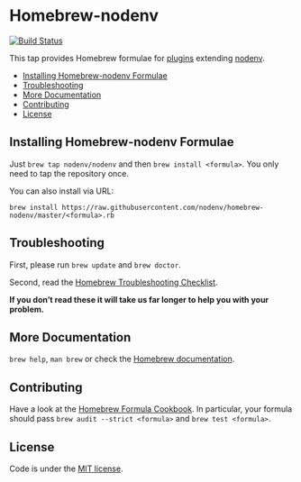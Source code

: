 # Homebrew-nodenv

[![Build Status](https://travis-ci.org/nodenv/homebrew-nodenv.svg?branch=master)](https://travis-ci.org/nodenv/homebrew-nodenv)

This tap provides Homebrew formulae for [plugins](https://github.com/nodenv/nodenv/wiki/Plugins) extending [nodenv](https://github.com/nodenv/nodenv).

<!-- toc -->

- [Installing Homebrew-nodenv Formulae](#installing-homebrew-nodenv-formulae)
- [Troubleshooting](#troubleshooting)
- [More Documentation](#more-documentation)
- [Contributing](#contributing)
- [License](#license)

<!-- tocstop -->

## Installing Homebrew-nodenv Formulae
Just `brew tap nodenv/nodenv` and then `brew install <formula>`. You only need to tap the repository once.

You can also install via URL:

```
brew install https://raw.githubusercontent.com/nodenv/homebrew-nodenv/master/<formula>.rb
```

## Troubleshooting
First, please run `brew update` and `brew doctor`.

Second, read the [Homebrew Troubleshooting Checklist](https://github.com/Homebrew/homebrew/blob/master/share/doc/homebrew/Troubleshooting.md#troubleshooting).

**If you don’t read these it will take us far longer to help you with your problem.**

## More Documentation

`brew help`, `man brew` or check the [Homebrew documentation](https://github.com/Homebrew/homebrew/tree/master/share/doc/homebrew#readme).

## Contributing

Have a look at the [Homebrew Formula Cookbook](https://github.com/Homebrew/homebrew/blob/master/share/doc/homebrew/Formula-Cookbook.md).  In particular, your formula should pass `brew audit --strict <formula>` and `brew test <formula>`.

## License
Code is under the [MIT license](https://github.com/nodenv/homebrew-nodenv/tree/master/LICENSE.txt).
